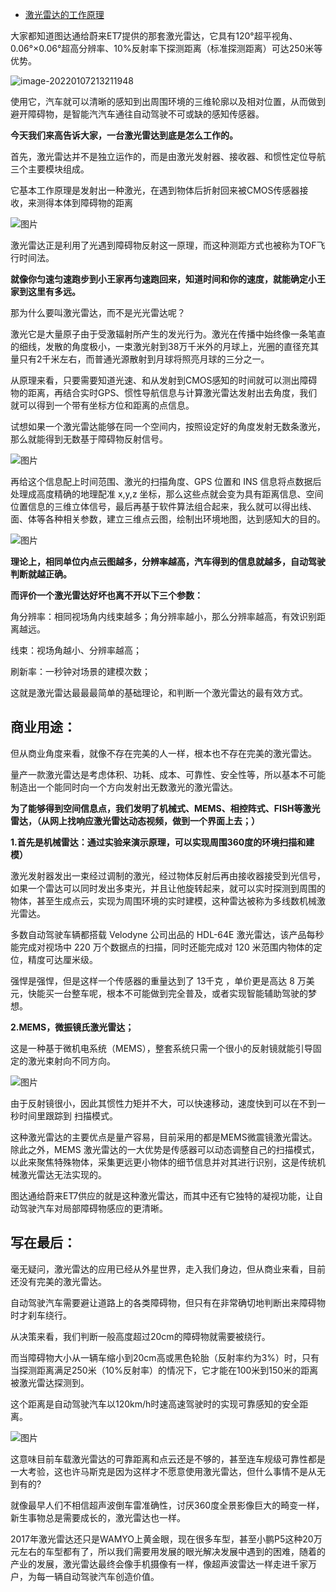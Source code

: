 - [激光雷达的工作原理](https://mp.weixin.qq.com/s/e9KCGK12Emszk8c-W6JQiQ)

大家都知道图达通给蔚来ET7提供的那套激光雷达，它具有120°超平视角、0.06°×0.06°超高分辨率、10%反射率下探测距离（标准探测距离）可达250米等优势。

![image-20220107213211948](https://gitee.com/er-huomeng/img/raw/master/img/image-20220107213211948.png)



使用它，汽车就可以清晰的感知到出周围环境的三维轮廓以及相对位置，从而做到避开障碍物，是智能汽汽车通往自动驾驶不可或缺的感知传感器。

**今天我们来高告诉大家，一台激光雷达到底是怎么工作的。**

首先，激光雷达并不是独立运作的，而是由激光发射器、接收器、和惯性定位导航三个主要模块组成。

它基本工作原理是发射出一种激光，在遇到物体后折射回来被CMOS传感器接收，来测得本体到障碍物的距离

![图片](https://mmbiz.qpic.cn/mmbiz_gif/9Deg9D3VenjrUdPmFq6e0GroEao4NqedKlhF3NqvAzfUSasZ7K672Q5DGgzsoxHsiacibicXeZEkcFGfffX0a96Kg/640?wx_fmt=gif&tp=webp&wxfrom=5&wx_lazy=1)

激光雷达正是利用了光遇到障碍物反射这一原理，而这种测距方式也被称为TOF飞行时间法。

**就像你匀速匀速跑步到小王家再匀速跑回来，知道时间和你的速度，就能确定小王家到这里有多远。**

那为什么要叫激光雷达，而不是光光雷达呢？

激光它是大量原子由于受激辐射所产生的发光行为。激光在传播中始终像一条笔直的细线，发散的角度极小，一束激光射到38万千米外的月球上，光圈的直径充其量只有2千米左右，而普通光源散射到月球将照亮月球的三分之一。

从原理来看，只要需要知道光速、和从发射到CMOS感知的时间就可以测出障碍物的距离，再结合实时GPS、惯性导航信息与计算激光雷达发射出去角度，我们就可以得到一个带有坐标方位和距离的点信息。

试想如果一个激光雷达能够在同一个空间内，按照设定好的角度发射无数条激光，那么就能得到无数基于障碍物反射信号。

![图片](https://mmbiz.qpic.cn/mmbiz_gif/9Deg9D3VenjrUdPmFq6e0GroEao4NqedVyCxgtRw54TYLS7rP5hTgjoyLgm4BSIGOZ5WzbNUtArYJ8plpu26zg/640?wx_fmt=gif&tp=webp&wxfrom=5&wx_lazy=1)

再给这个信息配上时间范围、激光的扫描角度、GPS 位置和 INS 信息将点数据后处理成高度精确的地理配准 x,y,z  坐标，那么这些点就会变为具有距离信息、空间位置信息的三维立体信号，最后再基于软件算法组合起来，我么就可以得出线、面、体等各种相关参数，建立三维点云图，绘制出环境地图，达到感知大的目的。

![图片](https://mmbiz.qpic.cn/mmbiz_png/9Deg9D3VenjrUdPmFq6e0GroEao4NqedFcE37oS00zhV7C8uaT1j9RCXicMqSygcpBWibvHrTNHhsVp9d35y4ibmw/640?wx_fmt=png&tp=webp&wxfrom=5&wx_lazy=1&wx_co=1)

**理论上，相同单位内点云图越多，分辨率越高，汽车得到的信息就越多，自动驾驶判断就越正确。**

**而评价一个激光雷达好坏也离不开以下三个参数：**

角分辨率：相同视场角内线束越多；角分辨率越小，那么分辨率越高，有效识别距离越远。

线束：视场角越小、分辨率越高；

刷新率：一秒钟对场景的建模次数；

这就是激光雷达最最最简单的基础理论，和判断一个激光雷达的最有效方式。

## **商业用途：**

但从商业角度来看，就像不存在完美的人一样，根本也不存在完美的激光雷达。

量产一款激光雷达是考虑体积、功耗、成本、可靠性、安全性等，所以基本不可能制造出一个能同时向一个方向发射出无数激光的激光雷达。

**为了能够得到空间信息点，我们发明了机械式、MEMS、相控阵式、FISH等激光雷达，（从网上找响应激光雷达动态视频，做到一个界面上去；）**

**1.首先是机械雷达：通过实验来演示原理，可以实现周围360度的环境扫描和建模）**

激光发射器发出一束经过调制的激光，经过物体反射后再由接收器接受到光信号，如果一个雷达可以同时发出多束光，并且让他旋转起来，就可以实时探测到周围的物体，甚至生成点云，实现为周围环境的实时建模，这种雷达被称为多线数机械激光雷达。

多数自动驾驶车辆都搭载 Velodyne 公司出品的 HDL-64E 激光雷达，该产品每秒能完成对视场中 220 万个数据点的扫描，同时还能完成对 120 米范围内物体的定位，精度可达厘米级。

强悍是强悍，但是这样一个传感器的重量达到了 13千克 ，单价更是高达 8 万美元，快能买一台整车呢，根本不可能做到完全普及，或者实现智能辅助驾驶的梦想。

**2.MEMS，微振镜氏激光雷达；**

这是一种基于微机电系统（MEMS），整套系统只需一个很小的反射镜就能引导固定的激光束射向不同方向。

![图片](https://mmbiz.qpic.cn/mmbiz_png/9Deg9D3VenjrUdPmFq6e0GroEao4NqedBe1VvdVJSs09PZYxp4hR7PFial5pdXiaQA9CcENMosJFB5MyEZDOPfNQ/640?wx_fmt=png&tp=webp&wxfrom=5&wx_lazy=1&wx_co=1)



由于反射镜很小，因此其惯性力矩并不大，可以快速移动，速度快到可以在不到一秒时间里跟踪到 扫描模式。

这种激光雷达的主要优点是量产容易，目前采用的都是MEMS微震镜激光雷达。除此之外，MEMS 激光雷达的一大优势是传感器可以动态调整自己的扫描模式，以此来聚焦特殊物体，采集更远更小物体的细节信息并对其进行识别，这是传统机械激光雷达无法实现的。

图达通给蔚来ET7供应的就是这种激光雷达，而其中还有它独特的凝视功能，让自动驾驶汽车对局部障碍物感应的更清晰。

## **写在最后：**

毫无疑问，激光雷达的应用已经从外星世界，走入我们身边，但从商业来看，目前还没有完美的激光雷达。

自动驾驶汽车需要避让道路上的各类障碍物，但只有在非常确切地判断出来障碍物时才刹车绕行。

从决策来看，我们判断一般高度超过20cm的障碍物就需要被绕行。

而当障碍物大小从一辆车缩小到20cm高或黑色轮胎（反射率约为3%）时，只有当探测距离满足250米（10%反射率）的情况下，它才能在100米到150米的距离被激光雷达探测到。

这个距离是自动驾驶汽车以120km/h时速高速驾驶时的实现可靠感知的安全距离。

![图片](https://mmbiz.qpic.cn/mmbiz_png/9Deg9D3VenjrUdPmFq6e0GroEao4NqednUvIIgNpsnmhoS3pGcNOHRbIdLnELFib1GbLCNHmMkTttibT5icLUEgkw/640?wx_fmt=png&tp=webp&wxfrom=5&wx_lazy=1&wx_co=1)



这意味目前车载激光雷达的可靠距离和点云还是不够的，甚至连车规级可靠性都是一大考验，这也许马斯克是因为这样才不愿意使用激光雷达，但什么事情不是从无到有的?

就像最早人们不相信超声波倒车雷准确性，讨厌360度全景影像巨大的畸变一样，新生事物总是需要成长的，激光雷达也一样。

2017年激光雷达还只是WAMYO上黄金眼，现在很多车型，甚至小鹏P5这种20万元左右的车型都有了，所以我们需要用发展的眼光解决发展中遇到的困难，随着的产业的发展，激光雷达最终会像手机摄像有一样，像超声波雷达一样走进千家万户，为每一辆自动驾驶汽车创造价值。
